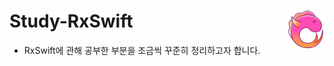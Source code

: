 # Study-RxSwift <img src = "https://github.com/ReactiveX/RxSwift/raw/main/assets/RxSwift_Logo.png" width = 60  align = right> 

* RxSwift에 관해 공부한 부분을 조금씩 꾸준히 정리하고자 합니다.
